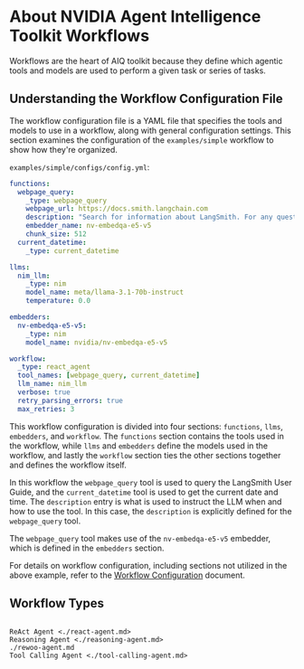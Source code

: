 <!--
SPDX-FileCopyrightText: Copyright (c) 2025, NVIDIA CORPORATION & AFFILIATES. All rights reserved.
SPDX-License-Identifier: Apache-2.0

Licensed under the Apache License, Version 2.0 (the "License");
you may not use this file except in compliance with the License.
You may obtain a copy of the License at

http://www.apache.org/licenses/LICENSE-2.0

Unless required by applicable law or agreed to in writing, software
distributed under the License is distributed on an "AS IS" BASIS,
WITHOUT WARRANTIES OR CONDITIONS OF ANY KIND, either express or implied.
See the License for the specific language governing permissions and
limitations under the License.
-->

# About NVIDIA Agent Intelligence Toolkit Workflows

Workflows are the heart of AIQ toolkit because they define which agentic tools and models are used to perform a given task or series of tasks.

## Understanding the Workflow Configuration File

The workflow configuration file is a YAML file that specifies the tools and models to use in a workflow, along with general configuration settings. This section examines the configuration of the `examples/simple` workflow to show how they're organized.

`examples/simple/configs/config.yml`:
```yaml
functions:
  webpage_query:
    _type: webpage_query
    webpage_url: https://docs.smith.langchain.com
    description: "Search for information about LangSmith. For any questions about LangSmith, you must use this tool!"
    embedder_name: nv-embedqa-e5-v5
    chunk_size: 512
  current_datetime:
    _type: current_datetime

llms:
  nim_llm:
    _type: nim
    model_name: meta/llama-3.1-70b-instruct
    temperature: 0.0

embedders:
  nv-embedqa-e5-v5:
    _type: nim
    model_name: nvidia/nv-embedqa-e5-v5

workflow:
  _type: react_agent
  tool_names: [webpage_query, current_datetime]
  llm_name: nim_llm
  verbose: true
  retry_parsing_errors: true
  max_retries: 3
```

This workflow configuration is divided into four sections: `functions`, `llms`, `embedders`, and `workflow`. The `functions` section contains the tools used in the workflow, while `llms` and `embedders` define the models used in the workflow, and lastly the `workflow` section ties the other sections together and defines the workflow itself.

In this workflow the `webpage_query` tool is used to query the LangSmith User Guide, and the `current_datetime` tool is used to get the current date and time. The `description` entry is what is used to instruct the LLM when and how to use the tool. In this case, the `description` is explicitly defined for the `webpage_query` tool.

The `webpage_query` tool makes use of the `nv-embedqa-e5-v5` embedder, which is defined in the `embedders` section.

For details on workflow configuration, including sections not utilized in the above example, refer to the [Workflow Configuration](../workflow-configuration.md) document.

## Workflow Types

```{toctree}

ReAct Agent <./react-agent.md>
Reasoning Agent <./reasoning-agent.md>
./rewoo-agent.md
Tool Calling Agent <./tool-calling-agent.md>
```
